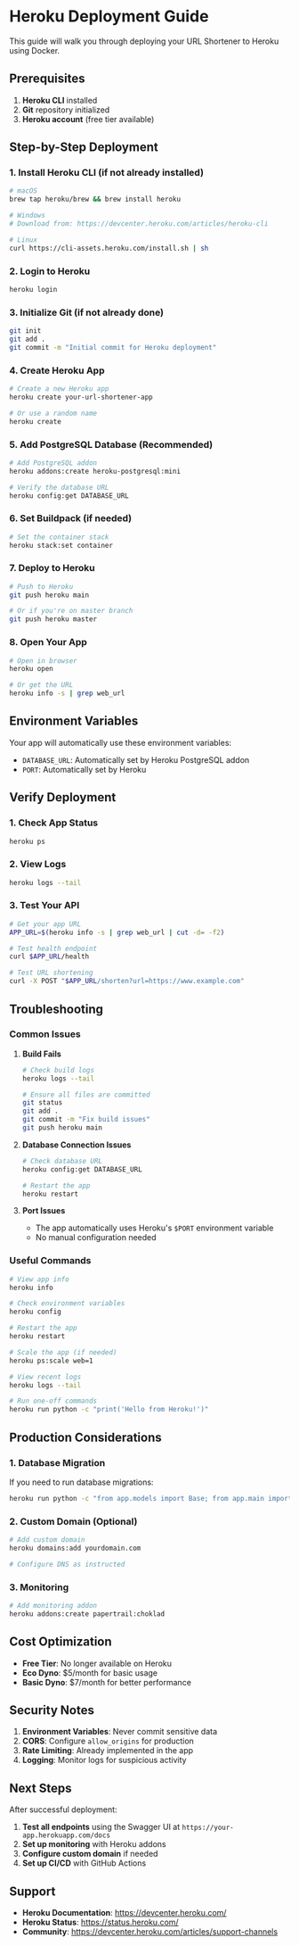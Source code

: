 # Heroku Deployment Guide

This guide will walk you through deploying your URL Shortener to Heroku using Docker.

## Prerequisites

1. **Heroku CLI** installed
2. **Git** repository initialized
3. **Heroku account** (free tier available)

## Step-by-Step Deployment

### 1. **Install Heroku CLI** (if not already installed)

```bash
# macOS
brew tap heroku/brew && brew install heroku

# Windows
# Download from: https://devcenter.heroku.com/articles/heroku-cli

# Linux
curl https://cli-assets.heroku.com/install.sh | sh
```

### 2. **Login to Heroku**

```bash
heroku login
```

### 3. **Initialize Git** (if not already done)

```bash
git init
git add .
git commit -m "Initial commit for Heroku deployment"
```

### 4. **Create Heroku App**

```bash
# Create a new Heroku app
heroku create your-url-shortener-app

# Or use a random name
heroku create
```

### 5. **Add PostgreSQL Database** (Recommended)

```bash
# Add PostgreSQL addon
heroku addons:create heroku-postgresql:mini

# Verify the database URL
heroku config:get DATABASE_URL
```

### 6. **Set Buildpack** (if needed)

```bash
# Set the container stack
heroku stack:set container
```

### 7. **Deploy to Heroku**

```bash
# Push to Heroku
git push heroku main

# Or if you're on master branch
git push heroku master
```

### 8. **Open Your App**

```bash
# Open in browser
heroku open

# Or get the URL
heroku info -s | grep web_url
```

## Environment Variables

Your app will automatically use these environment variables:

- `DATABASE_URL`: Automatically set by Heroku PostgreSQL addon
- `PORT`: Automatically set by Heroku

## Verify Deployment

### 1. **Check App Status**

```bash
heroku ps
```

### 2. **View Logs**

```bash
heroku logs --tail
```

### 3. **Test Your API**

```bash
# Get your app URL
APP_URL=$(heroku info -s | grep web_url | cut -d= -f2)

# Test health endpoint
curl $APP_URL/health

# Test URL shortening
curl -X POST "$APP_URL/shorten?url=https://www.example.com"
```

## Troubleshooting

### Common Issues

1. **Build Fails**
   ```bash
   # Check build logs
   heroku logs --tail
   
   # Ensure all files are committed
   git status
   git add .
   git commit -m "Fix build issues"
   git push heroku main
   ```

2. **Database Connection Issues**
   ```bash
   # Check database URL
   heroku config:get DATABASE_URL
   
   # Restart the app
   heroku restart
   ```

3. **Port Issues**
   - The app automatically uses Heroku's `$PORT` environment variable
   - No manual configuration needed

### Useful Commands

```bash
# View app info
heroku info

# Check environment variables
heroku config

# Restart the app
heroku restart

# Scale the app (if needed)
heroku ps:scale web=1

# View recent logs
heroku logs --tail

# Run one-off commands
heroku run python -c "print('Hello from Heroku!')"
```

## Production Considerations

### 1. **Database Migration**

If you need to run database migrations:

```bash
heroku run python -c "from app.models import Base; from app.main import engine; Base.metadata.create_all(bind=engine)"
```

### 2. **Custom Domain** (Optional)

```bash
# Add custom domain
heroku domains:add yourdomain.com

# Configure DNS as instructed
```

### 3. **Monitoring**

```bash
# Add monitoring addon
heroku addons:create papertrail:choklad
```

## Cost Optimization

- **Free Tier**: No longer available on Heroku
- **Eco Dyno**: $5/month for basic usage
- **Basic Dyno**: $7/month for better performance

## Security Notes

1. **Environment Variables**: Never commit sensitive data
2. **CORS**: Configure `allow_origins` for production
3. **Rate Limiting**: Already implemented in the app
4. **Logging**: Monitor logs for suspicious activity

## Next Steps

After successful deployment:

1. **Test all endpoints** using the Swagger UI at `https://your-app.herokuapp.com/docs`
2. **Set up monitoring** with Heroku addons
3. **Configure custom domain** if needed
4. **Set up CI/CD** with GitHub Actions

## Support

- **Heroku Documentation**: https://devcenter.heroku.com/
- **Heroku Status**: https://status.heroku.com/
- **Community**: https://devcenter.heroku.com/articles/support-channels 